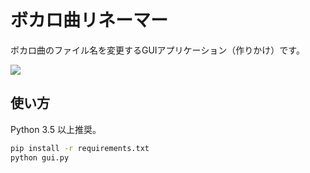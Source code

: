 # ボカロ曲リネーマー

ボカロ曲のファイル名を変更するGUIアプリケーション（作りかけ）です。

![](https://user-images.githubusercontent.com/980141/56648114-aaafa280-66bd-11e9-9671-59f09a3cd577.png)

## 使い方

Python 3.5 以上推奨。

```bash
pip install -r requirements.txt
python gui.py
```
